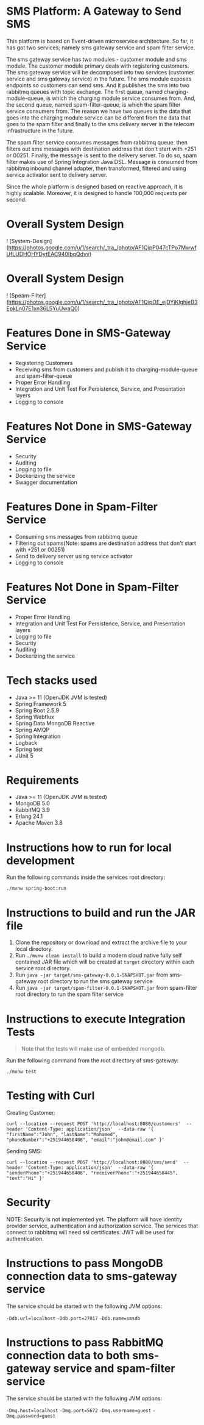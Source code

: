 SMS Platform: A Gateway to Send SMS
============

This platform is based on Event-driven microservice architecture. So far, it has got two services; namely sms gateway service and spam filter service.

The sms gateway service has two modules - customer module and sms module. The customer module primary deals with registering customers. The sms gateway
service will be decomposed into two services (customer service and sms gateway service) in the future. The sms module exposes endpoints so customers can send
sms. And it publishes the sms into two rabbitmq queues with topic exchange. The first queue, named charging-module-queue, is which the charging module
service consumes from. And, the second queue, named spam-filter-queue, is which the spam filter service consumers from. The reason we have two queues is 
the data that goes into the charging module service can be different from the data that goes to the spam filter and finally to the sms delivery server in the
telecom infrastructure in the future.

The spam filter service consumes messages from rabbitmq queue. then filters out sms messages with destination address that don't start with +251 or 00251.
Finally, the message is sent to the delivery server. To do so, spam filter makes use of Spring Integration Java DSL. Message is consumed from rabbitmq inbound
channel adapter, then transformed, filtered and using service activator sent to delivery server.

Since the whole platform is designed based on reactive approach, it is highly scalable. Moreover, it is designed to handle 100,000 requests per second.

Overall System Design
============

! [System-Design] (https://photos.google.com/u/1/search/_tra_/photo/AF1QipP047cTPo7MwwfUfLUDHOHYDytEAC940IbqQdvv)

Overall System Design
============

! [Speam-Filter] (https://photos.google.com/u/1/search/_tra_/photo/AF1QipOE_ejDYjKlghjeB3EpkLn07E1xn36L5YuUwaQ0)

Features Done in SMS-Gateway Service
============
* Registering Customers
* Receiving sms from customers and publish it to charging-module-queue and spam-filter-queue
* Proper Error Handling
* Integration and Unit Test For Persistence, Service, and Presentation layers
* Logging to console

Features Not Done in SMS-Gateway Service
============
* Security
* Auditing
* Logging to file
* Dockerizing the service
* Swagger documentation

Features Done in Spam-Filter Service
============
* Consuming sms messages from rabbitmq queue
* Filtering out spams(Note: spams are destination address that don't start with +251 or 00251)
* Send to delivery server using service activator
* Logging to console

Features Not Done in Spam-Filter Service
============
* Proper Error Handling
* Integration and Unit Test For Persistence, Service, and Presentation layers
* Logging to file
* Security
* Auditing
* Dockerizing the service

Tech stacks used 
============
* Java >= 11 (OpenJDK JVM is tested)
* Spring Framework 5
* Spring Boot 2.5.9
* Spring Webflux
* Spring Data MongoDB Reactive
* Spring AMQP
* Spring Integration
* Logback
* Spring test
* JUnit 5

Requirements
============
* Java >= 11 (OpenJDK JVM is tested)
* MongoDB 5.0
* RabbitMQ 3.9
* Erlang 24.1
* Apache Maven 3.8

Instructions how to run for local development
============

Run the following commands inside the services root directory:
    
`./mvnw spring-boot:run`


Instructions to build and run the JAR file
============
1. Clone the repository or download and extract the archive file to your local directory.
2. Run `./mvnw clean install` to build a modern cloud native fully self contained JAR file which will be created at `target` directory within each service root directory.
3. Run `java -jar target/sms-gateway-0.0.1-SNAPSHOT.jar` from sms-gateway root directory to run the sms gateway service
4. Run `java -jar target/spam-filter-0.0.1-SNAPSHOT.jar` from spam-filter root directory to run the spam filter service

Instructions to execute Integration Tests
============
> Note that the tests will make use of embedded mongodb.

Run the following command from the root directory of sms-gateway:

`./mvnw test`

Testing with Curl
============

Creating Customer:

`curl --location --request POST 'http://localhost:8080/customers' 
--header 'Content-Type: application/json' 
--data-raw '{
"firstName":"John",
"lastName":"Mohamed",
"phoneNumber":"+251944658408",
"email":"john@email.com"
}'`

Sending SMS:

`curl --location --request POST 'http://localhost:8080/sms/send' 
--header 'Content-Type: application/json' 
--data-raw '{
"senderPhone":"+251944658408",
"receiverPhone":"+251944658445",
"text":"Hi"
}'`

Security
============
NOTE: Security is not implemented yet. The platform will have identity provider service, authentication and authorization service. The services 
that connect to rabbitmq will need ssl certificates. JWT will be used for authentication. 

Instructions to pass MongoDB connection data to sms-gateway service
============
The service should be started with the following JVM options:

`-Ddb.url=localhost`
`-Ddb.port=27017`
`-Ddb.name=smsdb`

Instructions to pass RabbitMQ connection data to both sms-gateway service and spam-filter service
============
The service should be started with the following JVM options:

`-Dmq.host=localhost`
`-Dmq.port=5672`
`-Dmq.username=guest`
`-Dmq.password=guest`